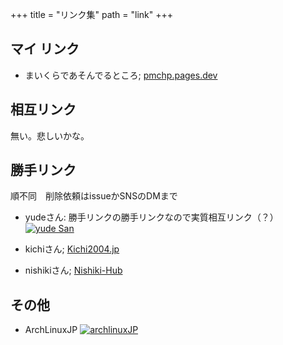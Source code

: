 +++
title = "リンク集"
path = "link"
+++

## マイ リンク
- まいくらであそんでるところ; [pmchp.pages.dev](https://pmchp.pages.dev)
## 相互リンク
無い。悲しいかな。

## 勝手リンク
順不同　削除依頼はissueかSNSのDMまで

- yudeさん: 勝手リンクの勝手リンクなので実質相互リンク（？）
<a href=https://yude.jp><img src="images/yude_banner.png" alt="yude San"><a>

- kichiさん; [Kichi2004.jp](https://kichi2004.jp/)

- nishikiさん; [Nishiki-Hub](https://nishikiout.hatenablog.com/)

## その他

- ArchLinuxJP <a href=https://www.archlinux.jp><img src="images/arch83x31.gif" alt="archlinuxJP"><a>
